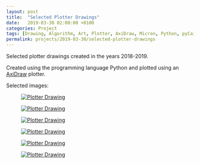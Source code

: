 ```yaml
---
layout: post
title:  "Selected Plotter Drawings"
date:   2019-03-30 02:00:00 +0100
categories: Project
tags: [Drawing, Algorithm, Art, Plotter, AxiDraw, Micron, Python, pyCairo]
permalink: projects/2019-03-30/selected-plotter-drawings
---
```


Selected plotter drawings created in the years 2018-2019.

Created using the programming language Python and plotted using an <a class='post-links' href='http://www.axidraw.com'>AxiDraw</a> plotter.

Selected images:

<div class="pure-g custom-grid">
  <div class="pure-u-1-2 pure-u-lg-1-3">
    <figure>
      <a href="{{ site.url }}/assets/images/2019-03-30/Image01.jpeg"><img class="pure-img" src="{{ site.url }}/assets/images/2019-03-30/Image01.jpeg" alt="Plotter Drawing"></a>
    </figure>
  </div>

  <div class="pure-u-1-2 pure-u-lg-1-3">
    <figure>
      <a href="{{ site.url }}/assets/images/2019-03-30/Image02.jpeg"><img class="pure-img" src="{{ site.url }}/assets/images/2019-03-30/Image02.jpeg" alt="Plotter Drawing"></a>
    </figure>
  </div>

  <div class="pure-u-1-2 pure-u-lg-1-3">
    <figure>
      <a href="{{ site.url }}/assets/images/2019-03-30/Image03.jpeg"><img class="pure-img" src="{{ site.url }}/assets/images/2019-03-30/Image03.jpeg" alt="Plotter Drawing"></a>
    </figure>
  </div>

  <div class="pure-u-1-2 pure-u-lg-1-3">
    <figure>
      <a href="{{ site.url }}/assets/images/2019-03-30/Image04.jpeg"><img class="pure-img" src="{{ site.url }}/assets/images/2019-03-30/Image04.jpeg" alt="Plotter Drawing"></a>
    </figure>
  </div>

  <div class="pure-u-1-2 pure-u-lg-1-3">
    <figure>
      <a href="{{ site.url }}/assets/images/2019-03-30/Image05.jpeg"><img class="pure-img" src="{{ site.url }}/assets/images/2019-03-30/Image05.jpeg" alt="Plotter Drawing"></a>
    </figure>
  </div>

  <div class="pure-u-1-2 pure-u-lg-1-3">
    <figure>
      <a href="{{ site.url }}/assets/images/2019-03-30/Image06.jpeg"><img class="pure-img" src="{{ site.url }}/assets/images/2019-03-30/Image06.jpeg" alt="Plotter Drawing"></a>
    </figure>
  </div>
</div>
